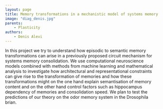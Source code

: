 ```yaml
---
layout: page
title: Memory transformations in a mechanistic model of systems memory consolidation
image: "diag_denis.jpg"
parents:
    - Plasticity
authors:
    - Denis Alevi
---
```

In this project we try to understand how episodic to semantic memory
transformations can arise in a previously proposed circuit mechanism for systems memory
consolidation. We use computational neuroscience models combined with methods
from machine learning and mathematical analysis to investigate how
architectural and representational constraints can give rise to the
transformation of memories and how these transformations might on the one hand
explain semantisation of memory content and on the other hand control factors
such as hippocampus dependency of memories and consolidation speed. We plan to
test the predictions of our theory on the odor memory system in the Drosophila
brian.

